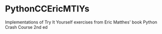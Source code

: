 # PythonCCEricMTIYs
Implementations of Try It Yourself exercises from Eric Matthes' book Python Crash Course 2nd ed  
